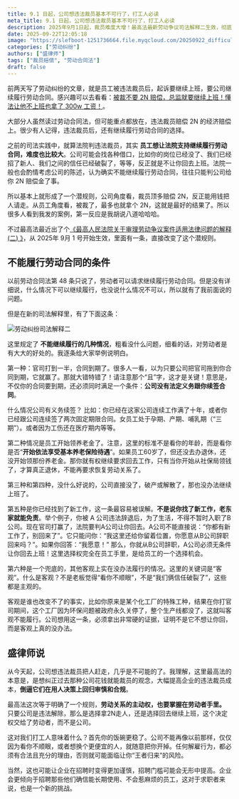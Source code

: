 ```yaml
---
title: 9.1 日起，公司想违法裁员基本不可行了，打工人必读
meta_title: 9.1 日起，公司想违法裁员基本不可行了，打工人必读
description: 2025年9月1日起，裁员难度大增！最高法最新劳动争议司法解释二生效，彻底颠覆了“公司花钱（2N赔偿）就能违法裁员”的潜规则。本文深度解读新规，逐条剖析法院认定“不能继续履行劳动合同”的6种法定情形。新规明确，除非合同到期且无法定续签义务、公司倒闭等客观情况，否则公司不得再以“岗位已撤”、“信任破裂”等主观理由拒绝员工返岗。这意味着，被违法解除后，是拿2N赔偿走人还是回去继续上班，选择权真正回到了劳动者手中。
date: 2025-09-22T12:05:18
image: "https://slefboot-1251736664.file.myqcloud.com/20250922_difficulty_of_layoffs.webp"
categories: ["劳动纠纷"]
authors: ["盛律师"]
tags: ["裁员赔偿", "劳动合同法"]
draft: false
---
```


前两天写了劳动纠纷的文章，就是员工被违法裁员后，起诉要继续上班，要公司继续履行劳动合同。感兴趣可以去看看：[被裁不要 2N 赔偿，总监就要继续上班！懂法让他不上班也拿了 300w 工资！](https://shenglvshi.cn/keep_working)。

大部分人虽然读过劳动合同法，但可能重点都放在，违法裁员赔偿 2N 的经济赔偿上。很少有人记得，违法裁员后，还有继续履行劳动合同的选择。

之前的司法实践中，就算法院判违法裁员，其实 **员工想让法院支持继续履行劳动合同，难度也比较大**。公司可能会找各种借口，比如你的岗位已经没了、我们已经招了新人、我们之间的信任已经破裂了，等等，反正就是不让你回去上班。法院一般也会酌情考虑公司的陈述，认为确实不能继续履行劳动合同，往往只能判公司给你 2N 赔偿金了事。

所以基本上就形成了一个潜规则，公司角度看，裁员顶多赔偿 2N，反正能用钱把人请走。从员工角度看，被裁了，最多也就拿个 2N，这就是最好的结果了。所以很多人看到我发的案例，第一反应是我胡说八道哈哈哈。

不过最高法最近出了个[《最高人民法院关于审理劳动争议案件适用法律问题的解释(二) 》](https://law.pkulaw.com/sifa/0762993af90fc758bdfb.html)，从 2025年 9月 1 号开始生效，里面有一条，直接改变了这个潜规则。

## 不能履行劳动合同的条件

以前劳动合同法第 48 条只说了，劳动者可以请求继续履行劳动合同。但是没有详细说，什么情况下可以继续履行，也没说什么情况不可以，所以就有了我前面说的问题。

但是在新的司法解释里，有了下面这条：

![劳动纠纷司法解释二](https://slefboot-1251736664.file.myqcloud.com/20250922_difficulty_of_layoffs_lawer.webp)

这里规定了 **不能继续履行的几种情况**，粗看没什么问题，细看的话，对劳动者是有大大的好处的。我逐条给大家举例说明白。

第一种：官司打到一半，合同到期了。很多人一看，以为只要公司把官司拖到你合同到期，它就赢了。那就大错特错了！请注意那个“且”字，这才是关键！意思是，不仅你的合同要到期，还必须同时满足一个条件：**公司没有法定义务跟你续签合同**。

什么情况公司有义务续签？ 比如：你已经在这家公司连续工作满了十年，或者你已经跟公司连续签了两次固定期限合同。女员工处于孕期、产期、哺乳期（“三期”）。或者因为工伤还在医疗期内等等。

第二种情况是员工开始领养老金了。注意，这里的标准不是看你的年龄，而是看你是否“**开始依法享受基本养老保险待遇**”。如果员工60岁了，但还没去办退休，还没开始领那份养老金。那你就有权继续要求回去工作，只有当你开始从社保局领钱了，才算真正退休，不能再要求恢复劳动关系了。

第三种和第四种，没什么好说的，公司直接没了，破产或解散了，那也没办法继续上班了。

第五种是你已经找到了新工作，这一条最容易被误解。**不是说你找了新工作，老东家就能免责**。举个例子，你被 A 公司违法辞退后，为了生活，不得不暂时入职了B公司。现在官司打赢了，法院要判A公司让你回去。A公司不能直接说：“你都有新工作了，别回来了”。它只能问你：“我这里还给你留着位置，你愿意从B公司辞职回来吗？”。如果你回答：“我愿意！” 那么，你就从B公司辞职，A公司必须无条件让你回去上班！这里选择权完全在员工手里，是给员工的一个选择机会。

第六种是一个兜底的，其他客观上实在没办法履行的情况。这里的关键词是“客观”。什么是客观？不是老板觉得“看你不顺眼”，不是“我们俩信任破裂了”，这些都是主观的。

客观是谁也改变不了的事实，比如你原来是某个化工厂的特殊工种，结果在你打官司期间，这个工厂因为环保问题被政府永久关停了，整个生产线都没了，这就叫客观不能履行。公司想用这一条，必须拿出非常硬的证据，证明不是它不想让你回，而是客观上真的没办法。

## 盛律师说

从今天起，公司想违法裁员把人赶走，几乎是不可能的了。我理解，这里最高法的本意是，是想纠正过去那种公司花钱就能裁员的观念，大幅提高企业的违法裁员成本，**倒逼它们在用人决策上回归审慎和合规**。

最高法这次等于明确了一个规则，**劳动关系的主动权，也要掌握在劳动者手里。** 只要公司是违法解除，那么是选择拿2N走人，还是选择回去继续上班，这个决定权交给了劳动者，而不是公司。

这对我们打工人意味着什么？首先你的饭碗更稳了。公司不能再像以前那样，仅仅因为看你不顺眼，或者想换个更便宜的人，就随意把你开掉。任何解雇行为，都必须有合法且充分的理由，否则就可能面临让你“王者归来”的风险。

当然，这也可能让企业在招聘时变得更加谨慎，招聘门槛可能会无形中提高。企业会更倾向于招聘那些他们确信能长期使用、不会惹麻烦的员工，这对于求职者来说，也是一个新的挑战。